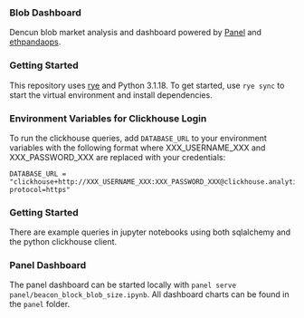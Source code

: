 ### Blob Dashboard
Dencun blob market analysis and dashboard powered by [Panel](https://panel.holoviz.org/) and [ethpandaops](https://docs.ethpandaops.io/xatu/Clickhouse/intro).

### Getting Started
This repository uses [rye](https://rye-up.com/guide/) and Python 3.1.18. To get started, use `rye sync` to start the virtual environment and install dependencies. 

### Environment Variables for Clickhouse Login
To run the clickhouse queries, add `DATABASE_URL` to your environment variables with the following format where XXX_USERNAME_XXX and XXX_PASSWORD_XXX are replaced with your credentials:
```
DATABASE_URL = "clickhouse+http://XXX_USERNAME_XXX:XXX_PASSWORD_XXX@clickhouse.analytics.production.platform.ethpandaops.io:443/default?protocol=https"
```

### Getting Started
There are example queries in jupyter notebooks using both sqlalchemy and the python clickhouse client.

### Panel Dashboard
The panel dashboard can be started locally with `panel serve panel/beacon_block_blob_size.ipynb`. All dashboard charts can be found in the `panel` folder.